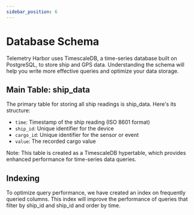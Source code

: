 ```yaml
---
sidebar_position: 6
---
```


# Database Schema

Telemetry Harbor uses TimescaleDB, a time-series database built on PostgreSQL, to store ship and GPS data. Understanding the schema will help you write more effective queries and optimize your data storage.

## Main Table: ship_data

The primary table for storing all ship readings is ship_data. Here's its structure:

- `time`: Timestamp of the ship reading (ISO 8601 format)
- `ship_id`: Unique identifier for the device
- `cargo_id`: Unique identifier for the sensor or event
- `value`: The recorded cargo value

Note: This table is created as a TimescaleDB hypertable, which provides enhanced performance for time-series data queries.

## Indexing

To optimize query performance, we have created an index on frequently queried columns. This index will improve the performance of queries that filter by ship_id and ship_id and order by time.